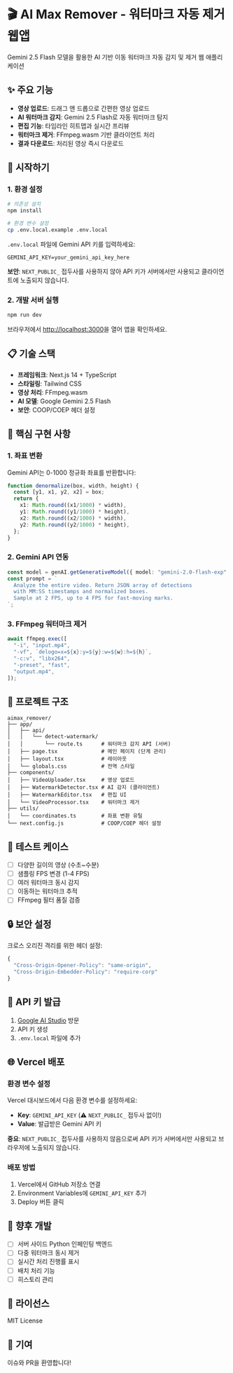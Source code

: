 # 🎬 AI Max Remover - 워터마크 자동 제거 웹앱

Gemini 2.5 Flash 모델을 활용한 AI 기반 이동 워터마크 자동 감지 및 제거 웹 애플리케이션

## ✨ 주요 기능

- **영상 업로드**: 드래그 앤 드롭으로 간편한 영상 업로드
- **AI 워터마크 감지**: Gemini 2.5 Flash로 자동 워터마크 탐지
- **편집 기능**: 타임라인 히트맵과 실시간 프리뷰
- **워터마크 제거**: FFmpeg.wasm 기반 클라이언트 처리
- **결과 다운로드**: 처리된 영상 즉시 다운로드

## 🚀 시작하기

### 1. 환경 설정

```bash
# 의존성 설치
npm install

# 환경 변수 설정
cp .env.local.example .env.local
```

`.env.local` 파일에 Gemini API 키를 입력하세요:

```env
GEMINI_API_KEY=your_gemini_api_key_here
```

**보안**: `NEXT_PUBLIC_` 접두사를 사용하지 않아 API 키가 서버에서만 사용되고 클라이언트에 노출되지 않습니다.

### 2. 개발 서버 실행

```bash
npm run dev
```

브라우저에서 [http://localhost:3000](http://localhost:3000)을 열어 앱을 확인하세요.

## 📋 기술 스택

- **프레임워크**: Next.js 14 + TypeScript
- **스타일링**: Tailwind CSS
- **영상 처리**: FFmpeg.wasm
- **AI 모델**: Google Gemini 2.5 Flash
- **보안**: COOP/COEP 헤더 설정

## 🔧 핵심 구현 사항

### 1. 좌표 변환

Gemini API는 0-1000 정규화 좌표를 반환합니다:

```typescript
function denormalize(box, width, height) {
  const [y1, x1, y2, x2] = box;
  return {
    x1: Math.round((x1/1000) * width),
    y1: Math.round((y1/1000) * height),
    x2: Math.round((x2/1000) * width),
    y2: Math.round((y2/1000) * height),
  };
}
```

### 2. Gemini API 연동

```typescript
const model = genAI.getGenerativeModel({ model: "gemini-2.0-flash-exp" });
const prompt = `
  Analyze the entire video. Return JSON array of detections 
  with MM:SS timestamps and normalized boxes.
  Sample at 2 FPS, up to 4 FPS for fast-moving marks.
`;
```

### 3. FFmpeg 워터마크 제거

```typescript
await ffmpeg.exec([
  "-i", "input.mp4",
  "-vf", `delogo=x=${x}:y=${y}:w=${w}:h=${h}`,
  "-c:v", "libx264",
  "-preset", "fast",
  "output.mp4",
]);
```

## 📁 프로젝트 구조

```
aimax_remover/
├── app/
│   ├── api/
│   │   └── detect-watermark/
│   │       └── route.ts      # 워터마크 감지 API (서버)
│   ├── page.tsx              # 메인 페이지 (단계 관리)
│   ├── layout.tsx            # 레이아웃
│   └── globals.css           # 전역 스타일
├── components/
│   ├── VideoUploader.tsx     # 영상 업로드
│   ├── WatermarkDetector.tsx # AI 감지 (클라이언트)
│   ├── WatermarkEditor.tsx   # 편집 UI
│   └── VideoProcessor.tsx    # 워터마크 제거
├── utils/
│   └── coordinates.ts        # 좌표 변환 유틸
└── next.config.js            # COOP/COEP 헤더 설정
```

## 🧪 테스트 케이스

- [ ] 다양한 길이의 영상 (수초~수분)
- [ ] 샘플링 FPS 변경 (1-4 FPS)
- [ ] 여러 워터마크 동시 감지
- [ ] 이동하는 워터마크 추적
- [ ] FFmpeg 필터 품질 검증

## 🔒 보안 설정

크로스 오리진 격리를 위한 헤더 설정:

```javascript
{
  "Cross-Origin-Opener-Policy": "same-origin",
  "Cross-Origin-Embedder-Policy": "require-corp"
}
```

## 📝 API 키 발급

1. [Google AI Studio](https://makersuite.google.com/app/apikey) 방문
2. API 키 생성
3. `.env.local` 파일에 추가

## 🌐 Vercel 배포

### 환경 변수 설정

Vercel 대시보드에서 다음 환경 변수를 설정하세요:

- **Key**: `GEMINI_API_KEY` (⚠️ `NEXT_PUBLIC_` 접두사 없이!)
- **Value**: 발급받은 Gemini API 키

**중요**: `NEXT_PUBLIC_` 접두사를 사용하지 않음으로써 API 키가 서버에서만 사용되고 브라우저에 노출되지 않습니다.

### 배포 방법

1. Vercel에서 GitHub 저장소 연결
2. Environment Variables에 `GEMINI_API_KEY` 추가
3. Deploy 버튼 클릭

## 🚧 향후 개발

- [ ] 서버 사이드 Python 인페인팅 백엔드
- [ ] 다중 워터마크 동시 제거
- [ ] 실시간 처리 진행률 표시
- [ ] 배치 처리 기능
- [ ] 히스토리 관리

## 📄 라이선스

MIT License

## 🤝 기여

이슈와 PR을 환영합니다!

